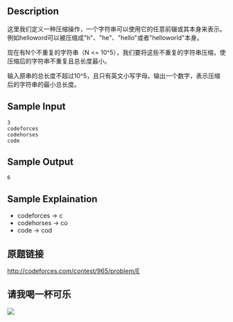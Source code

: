 ## Description

这里我们定义一种压缩操作，一个字符串可以使用它的任意前辍或其本身来表示。例如helloword可以被压缩成"h"、"he"、"hello"或者"helloworld"本身。

现在有N个不重复的字符串（N <= 10^5），我们要将这些不重复的字符串压缩，使压缩后的字符串不重复且总长度最小。

输入原串的总长度不超过10^5，且只有英文小写字母。输出一个数字，表示压缩后的字符串的最小总长度。

## Sample Input

```
3
codeforces
codehorses
code
```

## Sample Output

```
6
```

## Sample Explaination

* codeforces -> c
* codehorses -> co
* code -> cod

## 原题链接

http://codeforces.com/contest/965/problem/E

## 请我喝一杯可乐

![](http://wizmann-pic.qiniudn.com/18-5-14/73128583.jpg)

